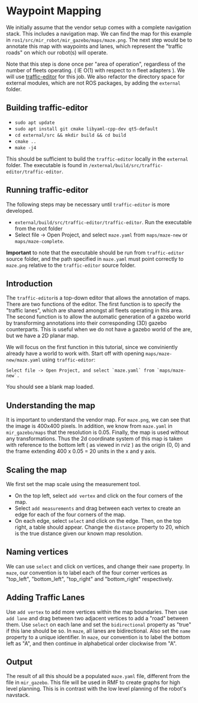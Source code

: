 # Waypoint Mapping
We initially assume that the vendor setup comes with a complete navigation stack. This includes a navigation map. We can find the map for this example in `ros1/src/mir_robot/mir_gazebo/maps/maze.png`. The next step would be to annotate this map with waypoints and lanes, which represent the "traffic roads" on which our robot(s) will operate. 

Note that this step is done once per "area of operation", regardless of the number of fleets operating. ( IE O(1) with respect to n fleet adapters ). We will use [traffic-editor](https://github.com/osrf/traffic-editor.git) for this job. We also refactor the directory space for external modules, which are not ROS packages, by adding the `external` folder.

## Building traffic-editor
* `sudo apt update`
* `sudo apt install git cmake libyaml-cpp-dev qt5-default`
* `cd external/src && mkdir build && cd build`
* `cmake ..`
* `make -j4`

This should be sufficient to build the `traffic-editor` locally in the `external` folder. The executable is found in `/external/build/src/traffic-editor/traffic-editor`.

## Running traffic-editor
The following steps may be necessary until `traffic-editor` is more developed.
* `external/build/src/traffic-editor/traffic-editor`. Run the executable from the root folder
* Select file -> Open Project, and select `maze.yaml` from `maps/maze-new` or `maps/maze-complete`.

**Important** to note that the executable should be run from `traffic-editor` source folder, and the path specified in `maze.yaml` must point correctly to `maze.png` relative to the `traffic-editor` source folder.

## Introduction
The `traffic-editor`is a top-down editor that allows the annotation of maps. There are two functions of the editor. The first function is to specify the "traffic lanes", which are shared amongst all fleets operating in this area. The second function is to allow the automatic generation of a gazebo world by transforming annotations into their corresponding (3D) gazebo counterparts. This is useful when we do not have a gazebo world of the are, but we have a 2D planar map.

We will focus on the first function in this tutorial, since we conviniently already have a world to work with. Start off with opening `maps/maze-new/maze.yaml` using `traffic-editor`:

```
Select file -> Open Project, and select `maze.yaml` from `maps/maze-new`. 
```
You should see a blank map loaded.

## Understanding the map
It is important to understand the vendor map. For `maze.png`, we can see that the image is 400x400 pixels. In addition, we know from `maze.yaml` in `mir_gazebo/maps` that the resolution is 0.05. Finally, the map is used without any transformations. Thus the 2d coordinate system of this map is taken with reference to the bottom left ( as viewed in rviz ) as the origin (0, 0) and the frame extending 400 x 0.05 = 20 units in the x and y axis.

## Scaling the map
We first set the map scale using the measurement tool. 
* On the top left, select `add vertex` and click on the four corners of the map.
* Select `add measurements` and drag between each vertex to create an edge for each of the four corners of the map.
* On each edge, select `select` and click on the edge. Then, on the top right, a table should appear. Change the `distance` property to 20, which is the true distance given our known map resolution.

## Naming vertices
We can use `select` and click on vertices, and change their `name` property. In `maze`, our convention is to label each of the four corner vertices as "top_left", "bottom_left", "top_right" and "bottom_right" respectively.

## Adding Traffic Lanes
Use `add vertex` to add more vertices within the map boundaries. Then use `add lane` and drag between two adjacent vertices to add a "road" between them.  Use `select` on each lane and set the `bidirectional` property as "true" if this lane should be so. In `maze`, all lanes are bidirectional. Also set the `name` property to a unique identifier. In `maze`, our convention is to label the bottom left as "A", and then continue in alphabetical order clockwise from "A".

## Output
The result of all this should be a populated `maze.yaml` file, different from the file in `mir_gazebo`. This file will be used in RMF to create graphs for high level planning. This is in contrast with the low level planning of the robot's navstack.